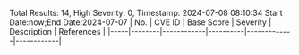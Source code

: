 Total Results: 14, High Severity: 0, Timestamp: 2024-07-08 08:10:34
Start Date:now;End Date:2024-07-07
| No. | CVE ID | Base Score | Severity | Description | References |
|-----|--------|------------|----------|-------------|------------|
